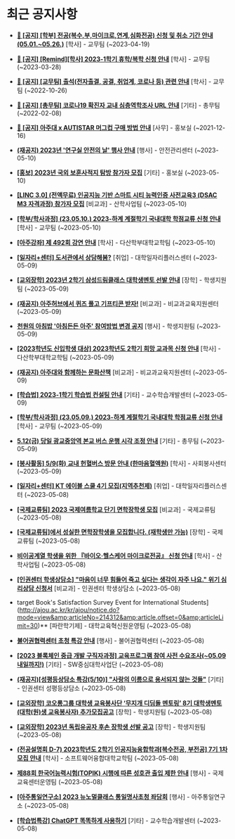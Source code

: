 # 최근 공지사항

* **[📌 [공지] [학부] 전공(복수,부,마이크로,연계,심화전공) 신청 및 취소 기간 안내 (05.01.~05.26.)](http://ajou.ac.kr/kr/ajou/notice.do?mode=view&amp;articleNo=213679&amp;article.offset=0&amp;articleLimit=30)**
 [학사] - 교무팀 (~2023-04-19)

* **[📌 [공지] [Remind][학사] 2023-1학기 휴학/복학 신청 안내](http://ajou.ac.kr/kr/ajou/notice.do?mode=view&amp;articleNo=212711&amp;article.offset=0&amp;articleLimit=30)**
 [학사] - 교무팀 (~2023-03-28)

* **[📌 [공지] [교무팀] 출석(전자출결, 공결, 취업계, 코로나 등) 관련 안내](http://ajou.ac.kr/kr/ajou/notice.do?mode=view&amp;articleNo=205552&amp;article.offset=0&amp;articleLimit=30)**
 [학사] - 교무팀 (~2022-10-26)

* **[📌 [공지] [총무팀] 코로나19 확진자 교내 심층역학조사 URL 안내](http://ajou.ac.kr/kr/ajou/notice.do?mode=view&amp;articleNo=180493&amp;article.offset=0&amp;articleLimit=30)**
 [기타] - 총무팀 (~2022-02-08)

* **[📌 [공지] 아주대 x AUTISTAR 머그컵 구매 방법 안내](http://ajou.ac.kr/kr/ajou/notice.do?mode=view&amp;articleNo=147976&amp;article.offset=0&amp;articleLimit=30)**
 [사무] - 홍보실 (~2021-12-16)

* **[(재공지) 2023년 &#x27;연구실 안전의 날&#x27; 행사 안내](http://ajou.ac.kr/kr/ajou/notice.do?mode=view&amp;articleNo=214430&amp;article.offset=0&amp;articleLimit=30)**
 [행사] - 안전관리센터 (~2023-05-10)

* **[[홍보] 2023년 국외 보훈사적지 탐방 참가자 모집](http://ajou.ac.kr/kr/ajou/notice.do?mode=view&amp;articleNo=214425&amp;article.offset=0&amp;articleLimit=30)**
 [기타] - 홍보실 (~2023-05-10)

* **[[LINC 3.0] (전액무료) 인공지능 기반 스마트 시티 능력인증 사전교육3 (DSAC M3 자격과정) 참가자 모집](http://ajou.ac.kr/kr/ajou/notice.do?mode=view&amp;articleNo=214419&amp;article.offset=0&amp;articleLimit=30)**
 [비교과] - 산학사업팀 (~2023-05-10)

* **[[학부/학사과정] (23.05.10.) 2023-하계 계절학기 국내대학 학점교류 신청 안내](http://ajou.ac.kr/kr/ajou/notice.do?mode=view&amp;articleNo=214408&amp;article.offset=0&amp;articleLimit=30)**
 [학사] - 교무팀 (~2023-05-10)

* **[[아주강좌] 제 492회 강연 안내](http://ajou.ac.kr/kr/ajou/notice.do?mode=view&amp;articleNo=214402&amp;article.offset=0&amp;articleLimit=30)**
 [학사] - 다산학부대학교학팀 (~2023-05-10)

* **[[일자리+센터] 도서관에서 상담해봄?](http://ajou.ac.kr/kr/ajou/notice.do?mode=view&amp;articleNo=214400&amp;article.offset=0&amp;articleLimit=30)**
 [취업] - 대학일자리플러스센터 (~2023-05-09)

* **[[교외장학] 2023년 2학기 삼성드림클래스 대학생멘토 선발 안내](http://ajou.ac.kr/kr/ajou/notice.do?mode=view&amp;articleNo=214393&amp;article.offset=0&amp;articleLimit=30)**
 [장학] - 학생지원팀 (~2023-05-09)

* **[(재공지) 아주허브에서 퀴즈 풀고 기프티콘 받자!](http://ajou.ac.kr/kr/ajou/notice.do?mode=view&amp;articleNo=214388&amp;article.offset=0&amp;articleLimit=30)**
 [비교과] - 비교과교육지원센터 (~2023-05-09)

* **[천원의 아침밥 &#x27;아침든든 아주&#x27; 참여방법 변경 공지](http://ajou.ac.kr/kr/ajou/notice.do?mode=view&amp;articleNo=214387&amp;article.offset=0&amp;articleLimit=30)**
 [행사] - 학생지원팀 (~2023-05-09)

* **[[2023학년도 신입학생 대상] 2023학년도 2학기 희망 교과목 신청 안내](http://ajou.ac.kr/kr/ajou/notice.do?mode=view&amp;articleNo=214385&amp;article.offset=0&amp;articleLimit=30)**
 [학사] - 다산학부대학교학팀 (~2023-05-09)

* **[(재공지) 아주대와 함께하는 문화산책](http://ajou.ac.kr/kr/ajou/notice.do?mode=view&amp;articleNo=214379&amp;article.offset=0&amp;articleLimit=30)**
 [비교과] - 비교과교육지원센터 (~2023-05-09)

* **[[학습법] 2023-1학기 학습법 컨설팅 안내](http://ajou.ac.kr/kr/ajou/notice.do?mode=view&amp;articleNo=214369&amp;article.offset=0&amp;articleLimit=30)**
 [기타] - 교수학습개발센터 (~2023-05-09)

* **[[학부/학사과정] (23.05.09.) 2023-하계 계절학기 국내대학 학점교류 신청 안내](http://ajou.ac.kr/kr/ajou/notice.do?mode=view&amp;articleNo=214360&amp;article.offset=0&amp;articleLimit=30)**
 [학사] - 교무팀 (~2023-05-09)

* **[5.12(금) 당일 광교중앙역 본교 버스 운행 시각 조정 안내](http://ajou.ac.kr/kr/ajou/notice.do?mode=view&amp;articleNo=214334&amp;article.offset=0&amp;articleLimit=30)**
 [기타] - 총무팀 (~2023-05-09)

* **[[봉사활동] 5/9(화) 교내 헌혈버스 방문 안내 (한마음혈액원)](http://ajou.ac.kr/kr/ajou/notice.do?mode=view&amp;articleNo=214333&amp;article.offset=0&amp;articleLimit=30)**
 [학사] - 사회봉사센터 (~2023-05-09)

* **[[일자리+센터] KT 에이블 스쿨 4기 모집(지역추천제)](http://ajou.ac.kr/kr/ajou/notice.do?mode=view&amp;articleNo=214328&amp;article.offset=0&amp;articleLimit=30)**
 [취업] - 대학일자리플러스센터 (~2023-05-08)

* **[[국제교류팀] 2023 국제여름학교 단기 면학장학생 모집](http://ajou.ac.kr/kr/ajou/notice.do?mode=view&amp;articleNo=214320&amp;article.offset=0&amp;articleLimit=30)**
 [비교과] - 국제교류팀 (~2023-05-08)

* **[[국제교류팀]에서 성실한 면학장학생을 모집합니다. (재학생만 가능)](http://ajou.ac.kr/kr/ajou/notice.do?mode=view&amp;articleNo=214318&amp;article.offset=0&amp;articleLimit=30)**
 [장학] - 국제교류팀 (~2023-05-08)

* **[비이공계열 학생을 위한 『바이오·헬스케어 마이크로전공』 신청 안내](http://ajou.ac.kr/kr/ajou/notice.do?mode=view&amp;articleNo=214317&amp;article.offset=0&amp;articleLimit=30)**
 [학사] - 산학사업팀 (~2023-05-08)

* **[[인권센터 학생상담소] &quot;마음이 너무 힘들어 죽고 싶다는 생각이 자주 나요.&quot; 위기 심리상담 신청서](http://ajou.ac.kr/kr/ajou/notice.do?mode=view&amp;articleNo=214316&amp;article.offset=0&amp;articleLimit=30)**
 [비교과] - 인권센터 학생상담소 (~2023-05-08)

* target Book&#x27;s Satisfaction Survey Event for International Students](http://ajou.ac.kr/kr/ajou/notice.do?mode=view&amp;articleNo=214312&amp;article.offset=0&amp;articleLimit=30)**
 [파란학기제] - 대학교육혁신원운영팀 (~2023-05-08)

* **[불어권협력센터 초청 특강 안내](http://ajou.ac.kr/kr/ajou/notice.do?mode=view&amp;articleNo=214310&amp;article.offset=0&amp;articleLimit=30)**
 [행사] - 불어권협력센터 (~2023-05-08)

* **[[2023 블록체인 중급 개발 구직자과정] 교육프로그램 참여 사전 수요조사(~05.09 내일까지!)](http://ajou.ac.kr/kr/ajou/notice.do?mode=view&amp;articleNo=214308&amp;article.offset=0&amp;articleLimit=30)**
 [기타] - SW중심대학사업단 (~2023-05-08)

* **[(재공지)[성평등상담소 특강(5/10)] &quot;사랑의 이름으로 용서되지 않는 것들&quot;](http://ajou.ac.kr/kr/ajou/notice.do?mode=view&amp;articleNo=214306&amp;article.offset=0&amp;articleLimit=30)**
 [기타] - 인권센터 성평등상담소 (~2023-05-08)

* **[[교외장학] 코오롱그룹 대학생 교육봉사단 ‘무지개 디딤돌 멘토링’ 8기 대학생멘토(대학(원)생 교육봉사자) 추가모집공고](http://ajou.ac.kr/kr/ajou/notice.do?mode=view&amp;articleNo=214300&amp;article.offset=0&amp;articleLimit=30)**
 [장학] - 학생지원팀 (~2023-05-08)

* **[[교외장학] 2023년 독립유공자 후손 장학생 선발 공고](http://ajou.ac.kr/kr/ajou/notice.do?mode=view&amp;articleNo=214297&amp;article.offset=0&amp;articleLimit=30)**
 [장학] - 학생지원팀 (~2023-05-08)

* **[(전공설명회 D-7) 2023학년도 2학기 인공지능융합학과[복수전공, 부전공] 7기 1차 모집 안내](http://ajou.ac.kr/kr/ajou/notice.do?mode=view&amp;articleNo=214295&amp;article.offset=0&amp;articleLimit=30)**
 [학사] - 소프트웨어융합대학교학팀 (~2023-05-08)

* **[제88회 한국어능력시험(TOPIK) 시행에 따른 성호관 출입 제한 안내](http://ajou.ac.kr/kr/ajou/notice.do?mode=view&amp;articleNo=214294&amp;article.offset=0&amp;articleLimit=30)**
 [행사] - 국제교육센터운영팀 (~2023-05-08)

* **[[아주통일연구소] 2023 뉴노멀클래스 통일명사초청 좌담회](http://ajou.ac.kr/kr/ajou/notice.do?mode=view&amp;articleNo=214292&amp;article.offset=0&amp;articleLimit=30)**
 [행사] - 아주통일연구소 (~2023-05-08)

* **[[학습법특강] ChatGPT 똑똑하게 사용하기](http://ajou.ac.kr/kr/ajou/notice.do?mode=view&amp;articleNo=214291&amp;article.offset=0&amp;articleLimit=30)**
 [기타] - 교수학습개발센터 (~2023-05-08)
